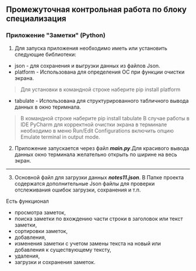 ## Промежуточная контрольная работа по блоку специализация

### Приложение "Заметки" (Python)

1. Для запуска приложения необходимо иметь или установить следующие библиотеки:

- json - для сохранения и выгрузки данных из файлов Json.
- platform - Использована для определения ОС при функции очистки экрана. 
>Для установки в командной строке наберите pip install platform
-  tabulate - Использована для структурированного табличного вывода данных в окно теримнала. 
> В командной строке наберите pip install tabulate
В случае работы в IDE PyCharm для корректной очистки экрана в терминале необходимо в меню Run/Edit Configurations включить опцию Emulate terminal in output mode.

2. Приложение запускается через файл ***main.py***.Для красивого вывода данных окно терминала желательно открыть по ширине на весь экран.
---
3. Основной файл для загрузки данных ***notes11.json***. В Папке проекта содержатся дополнительные Json файлы для проверки отслеживания ошибок загрузки, 
сохранения и т.п.

Есть функционал 
- просмотра заметок,
- поиска заметки по вхождению части строки в заголовок или текст заметки,
- сортировки заметок,
- добавления, 
- изменения заметки с учетом замены текста на новый или добавления к существующему тексту, 
- удаления,
- загрузки и сохранения заметок.



